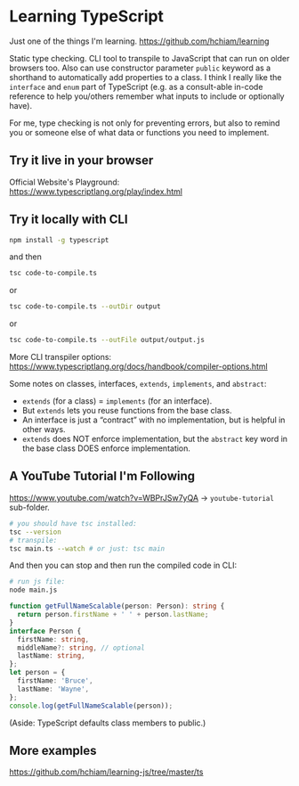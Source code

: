 # Learning TypeScript

Just one of the things I'm learning. <https://github.com/hchiam/learning>

Static type checking. CLI tool to transpile to JavaScript that can run on older browsers too. Also can use constructor parameter `public` keyword as a shorthand to automatically add properties to a class. I think I really like the `interface` and `enum` part of TypeScript (e.g. as a consult-able in-code reference to help you/others remember what inputs to include or optionally have).

For me, type checking is not only for preventing errors, but also to remind you or someone else of what data or functions you need to implement.

## Try it live in your browser

Official Website's Playground: <https://www.typescriptlang.org/play/index.html>

## Try it locally with CLI

```bash
npm install -g typescript
```

and then

```bash
tsc code-to-compile.ts
```

or

```bash
tsc code-to-compile.ts --outDir output
```

or

```bash
tsc code-to-compile.ts --outFile output/output.js
```

More CLI transpiler options: <https://www.typescriptlang.org/docs/handbook/compiler-options.html>

Some notes on classes, interfaces, `extends`, `implements`, and `abstract`:

- `extends` (for a class) = `implements` (for an interface).
- But `extends` lets you reuse functions from the base class.
- An interface is just a “contract” with no implementation, but is helpful in other ways.
- `extends` does NOT enforce implementation, but the `abstract` key word in the base class DOES enforce implementation.

## A YouTube Tutorial I'm Following

<https://www.youtube.com/watch?v=WBPrJSw7yQA> -> `youtube-tutorial` sub-folder.

```bash
# you should have tsc installed:
tsc --version
# transpile:
tsc main.ts --watch # or just: tsc main
```

And then you can stop and then run the compiled code in CLI:

```bash
# run js file:
node main.js
```

```ts
function getFullNameScalable(person: Person): string {
  return person.firstName + ' ' + person.lastName;
}
interface Person {
  firstName: string,
  middleName?: string, // optional
  lastName: string,
};
let person = {
  firstName: 'Bruce',
  lastName: 'Wayne',
};
console.log(getFullNameScalable(person));
```

(Aside: TypeScript defaults class members to public.)

## More examples

<https://github.com/hchiam/learning-js/tree/master/ts>
